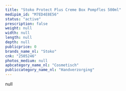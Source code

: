 ```yaml
---
title: "Stoko Protect Plus Creme Box Pompfles 500ml"
medipim_id: "M7ED4E8E56"
status: "active"
prescription: false
weight: null
width: null
length: null
depth: null
publicprice: 0
brands_name_nl: "Stoko"
cnk: "2505246"
photos_medium: null
apbcategory_name_nl: "Cosmetisch"
publiccategory_name_nl: "Handverzorging"
---
```

null
